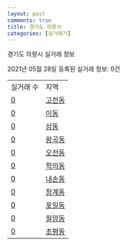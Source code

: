 ```yaml
---
layout: post
comments: true
title: 경기도 의왕시
categories: [실거래가]
---
```


경기도 의왕시 실거래 정보

2021년 05월 28일 등록된 실거래 정보: 0건


<table>
  <tr>
    <td>실거래 수</td>
    <td>지역</td>
  </tr>

  
  <tr>
    <td><a href="4143010100.html">0</a></td>
    <td><a href="4143010100.html">고천동</a></td>
  </tr>
    

  <tr>
    <td><a href="4143010200.html">0</a></td>
    <td><a href="4143010200.html">이동</a></td>
  </tr>
    

  <tr>
    <td><a href="4143010300.html">0</a></td>
    <td><a href="4143010300.html">삼동</a></td>
  </tr>
    

  <tr>
    <td><a href="4143010400.html">0</a></td>
    <td><a href="4143010400.html">왕곡동</a></td>
  </tr>
    

  <tr>
    <td><a href="4143010500.html">0</a></td>
    <td><a href="4143010500.html">오전동</a></td>
  </tr>
    

  <tr>
    <td><a href="4143010600.html">0</a></td>
    <td><a href="4143010600.html">학의동</a></td>
  </tr>
    

  <tr>
    <td><a href="4143010700.html">0</a></td>
    <td><a href="4143010700.html">내손동</a></td>
  </tr>
    

  <tr>
    <td><a href="4143010800.html">0</a></td>
    <td><a href="4143010800.html">청계동</a></td>
  </tr>
    

  <tr>
    <td><a href="4143010900.html">0</a></td>
    <td><a href="4143010900.html">포일동</a></td>
  </tr>
    

  <tr>
    <td><a href="4143011000.html">0</a></td>
    <td><a href="4143011000.html">월암동</a></td>
  </tr>
    

  <tr>
    <td><a href="4143011100.html">0</a></td>
    <td><a href="4143011100.html">초평동</a></td>
  </tr>
    


</table>
    